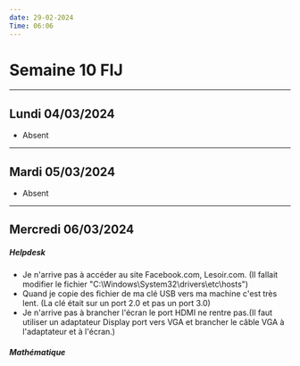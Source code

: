```yaml
---
date: 29-02-2024
Time: 06:06
---
```

# Semaine 10 FIJ
---
## Lundi 04/03/2024
- Absent 
---
## Mardi 05/03/2024
- Absent
---
## Mercredi 06/03/2024
##### Helpdesk
- Je n'arrive pas à accéder au site Facebook.com, Lesoir.com. (Il fallait modifier  le fichier "C:\Windows\System32\drivers\etc\hosts")
- Quand je copie des fichier de ma clé USB vers ma machine c'est très lent. (La clé était sur un port 2.0 et pas un port 3.0)
- Je n'arrive pas à brancher l'écran le port HDMI ne rentre pas.(Il faut utiliser un adaptateur Display port vers VGA et brancher le câble VGA à l'adaptateur et à l'écran.)
##### Mathématique